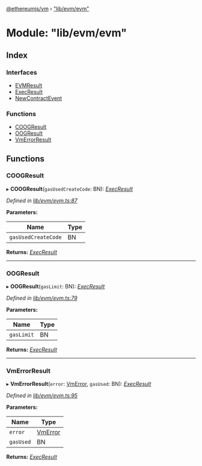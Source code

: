 [@ethereumjs/vm](../README.md) › ["lib/evm/evm"](_lib_evm_evm_.md)

# Module: "lib/evm/evm"

## Index

### Interfaces

* [EVMResult](../interfaces/_lib_evm_evm_.evmresult.md)
* [ExecResult](../interfaces/_lib_evm_evm_.execresult.md)
* [NewContractEvent](../interfaces/_lib_evm_evm_.newcontractevent.md)

### Functions

* [COOGResult](_lib_evm_evm_.md#coogresult)
* [OOGResult](_lib_evm_evm_.md#oogresult)
* [VmErrorResult](_lib_evm_evm_.md#vmerrorresult)

## Functions

###  COOGResult

▸ **COOGResult**(`gasUsedCreateCode`: BN): *[ExecResult](../interfaces/_lib_evm_evm_.execresult.md)*

*Defined in [lib/evm/evm.ts:87](https://github.com/ethereumjs/ethereumjs-vm/blob/master/packages/vm/lib/evm/evm.ts#L87)*

**Parameters:**

Name | Type |
------ | ------ |
`gasUsedCreateCode` | BN |

**Returns:** *[ExecResult](../interfaces/_lib_evm_evm_.execresult.md)*

___

###  OOGResult

▸ **OOGResult**(`gasLimit`: BN): *[ExecResult](../interfaces/_lib_evm_evm_.execresult.md)*

*Defined in [lib/evm/evm.ts:79](https://github.com/ethereumjs/ethereumjs-vm/blob/master/packages/vm/lib/evm/evm.ts#L79)*

**Parameters:**

Name | Type |
------ | ------ |
`gasLimit` | BN |

**Returns:** *[ExecResult](../interfaces/_lib_evm_evm_.execresult.md)*

___

###  VmErrorResult

▸ **VmErrorResult**(`error`: [VmError](../classes/_lib_exceptions_.vmerror.md), `gasUsed`: BN): *[ExecResult](../interfaces/_lib_evm_evm_.execresult.md)*

*Defined in [lib/evm/evm.ts:95](https://github.com/ethereumjs/ethereumjs-vm/blob/master/packages/vm/lib/evm/evm.ts#L95)*

**Parameters:**

Name | Type |
------ | ------ |
`error` | [VmError](../classes/_lib_exceptions_.vmerror.md) |
`gasUsed` | BN |

**Returns:** *[ExecResult](../interfaces/_lib_evm_evm_.execresult.md)*
